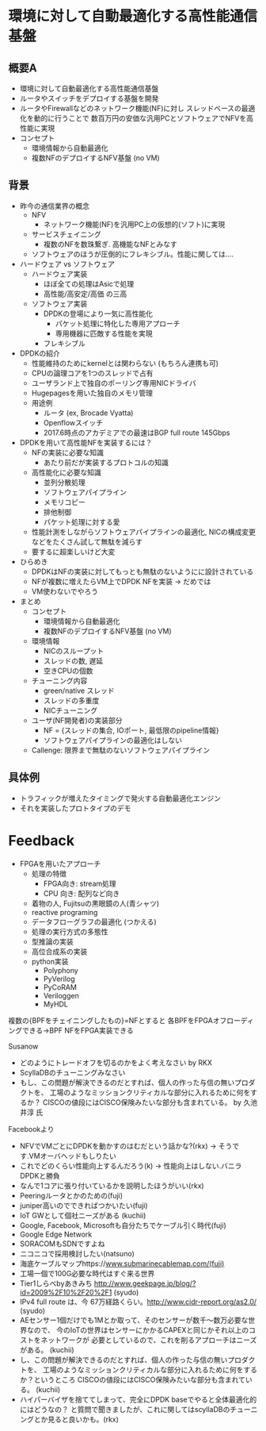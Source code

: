 

# 環境に対して自動最適化する高性能通信基盤

## 概要A
- 環境に対して自動最適化する高性能通信基盤
- ルータやスイッチをデプロイする基盤を開発
- ルータやFirewallなどのネットワーク機能(NF)に対し
  スレッドベースの最適化を動的に行うことで
  数百万円の安価な汎用PCとソフトウェアでNFVを高性能に実現
- コンセプト
	- 環境情報から自動最適化
	- 複数NFのデプロイするNFV基盤 (no VM)

## 背景

- 昨今の通信業界の概念
	- NFV
		- ネットワーク機能(NF)を汎用PC上の仮想的(ソフト)に実現
	- サービスチェイニング
		- 複数のNFを数珠繋ぎ. 高機能なNFとみなす
	- ソフトウェアのほうが圧倒的にフレキシブル。性能に関しては....
- ハードウェア vs ソフトウェア
	- ハードウェア実装
		- ほぼ全ての処理はAsicで処理
		- 高性能/高安定/高価 の三高
	- ソフトウェア実装
		- DPDKの登場により一気に高性能化
			- パケット処理に特化した専用アプローチ
			- 専用機器に匹敵する性能を実現
		- フレキシブル
- DPDKの紹介
	- 性能維持のためにkernelとは関わらない (もちろん連携も可)
	- CPUの論理コアを1つのスレッドで占有
	- ユーザランド上で独自のポーリング専用NICドライバ
	- Hugepagesを用いた独自のメモリ管理
	- 用途例
		- ルータ (ex, Brocade Vyatta)
		- Openflowスイッチ
		- 2017.6時点のアカデミアでの最速はBGP full route 145Gbps
- DPDKを用いて高性能NFを実装するには？
	- NFの実装に必要な知識
		- あたり前だが実装するプロトコルの知識
	- 高性能化に必要な知識
		- 並列分散処理
		- ソフトウェアパイプライン
		- メモリコピー
		- 排他制御
		- パケット処理に対する愛
	- 性能計測をしながらソフトウェアパイプラインの最適化,
		NICの構成変更などをたくさん試して無駄を減らす
	- 要するに超楽しいけど大変
- ひらめき
	- DPDKはNFの実装に対してもっとも無駄のないようにに設計されている
	- NFが複数に増えたらVM上でDPDK NFを実装 -> だめでは
	- VM使わないでやろう
- まとめ
	- コンセプト
		- 環境情報から自動最適化
		- 複数NFのデプロイするNFV基盤 (no VM)
	- 環境情報
		- NICのスループット
		- スレッドの数, 遅延
		- 空きCPUの個数
	- チューニング内容
		- green/native スレッド
		- スレッドの多重度
		- NICチューニング
	- ユーザ(NF開発者)の実装部分
		- NF = {スレッドの集合, IOポート, 最低限のpipeline情報}
		- ソフトウェアパイプラインの最適化はしない
	- Callenge: 限界まで無駄のないソフトウェアパイプライン


## 具体例

- トラフィックが増えたタイミングで発火する自動最適化エンジン
- それを実装したプロトタイプのデモ


# Feedback

- FPGAを用いたアプローチ
	- 処理の特徴
		- FPGA向き: stream処理
		- CPU 向き: 配列など向き
	- 着物の人, Fujitsuの黒眼鏡の人(青シャツ)
	- reactive programing
	- データフローグラフの最適化 (つかえる)
	- 処理の実行方式の多態性
	- 型推論の実装
	- 高位合成系の実装
	- python実装
		- Polyphony
		- PyVerilog
		- PyCoRAM
		- Veriloggen
		- MyHDL

複数の{BPFをチェイニングしたもの}=NFとすると
各BPFをFPGAオフローディングできる->BPF NFをFPGA実装できる

Susanow
- どのようにトレードオフを切るのかをよく考えなさい by RKX
- ScyllaDBのチューニングみなさい
- もし、この問題が解決できるのだとすれば、個人の作った与信の無いプロダクトを、
  工場のようなミッションクリティカルな部分に入れるために何をするか？
	CISCOの値段にはCISCO保険みたいな部分も含まれている。 by 久池井淳 氏


Facebookより
- NFVでVMごとにDPDKを動かすのはむだという話かな?(rkx)
  -> そうです.VMオーバヘッドもしりたい
- これでどのくらい性能向上するんだろう(k)
  -> 性能向上はしない.バニラDPDKと勝負
- なんで1コアに張り付いているかを説明したほうがいい(rkx)
- Peeringルータとかのための(fuji)
- juniper高いのでできればつかいたい(fuji)
- IoT GWとして個社ニーズがある (kuchii)
- Google, Facebook, Microsoftも自分たちでケーブル引く時代(fuji)
- Google Edge Network
- SORACOMもSDNですよね
- ニコニコで採用検討したい(natsuno)
- 海底ケーブルマップhttps://www.submarinecablemap.com/(fuji)
- 工場一個で100G必要な時代はすぐ来る世界
- Tier1しらべbyあきみち http://www.geekpage.jp/blog/?id=2009%2F10%2F20%2F1 (syudo)
- IPv4 full route は、今 67万経路くらい。http://www.cidr-report.org/as2.0/ (syudo)
- AEセンサー1個だけでも1Mとか取って、そのセンサーが数千～数万必要な世界なので、
  今のIoTの世界はセンサーにかかるCAPEXと同じかそれ以上のコストをネットワークが
	必要としているので、これを削るアプローチはニーズがある。 (kuchii)
- し、この問題が解決できるのだとすれば、個人の作った与信の無いプロダクトを、
  工場のようなミッションクリティカルな部分に入れるために何をするか？というところ
  CISCOの値段にはCISCO保険みたいな部分も含まれている。 (kuchii)
- ハイパーバイザを捨ててしまって、完全にDPDK baseでやると全体最適化的にはどうなの？
  と質問で聞きましたが、これに関してはscyllaDBのチューニングとか見ると良いかも。(rkx)


